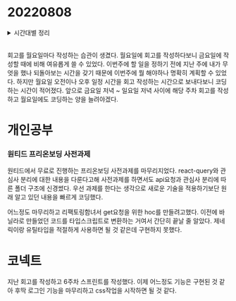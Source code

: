 # 20220808

<details>
<summary>시간대별 정리</summary>

### 아침

프리보딩 사전과제

### 오전

프리보딩 사전과제

### 오후

회고작성

hoc 타입 지정

- generic어려움

### 저녁

6주차 스프린트 정하기

</details>
<br>

회고를 월요일마다 작성하는 습관이 생겼다. 월요일에 회고를 작성하다보니 금요일에 작성할 때에 비해 여유롭게 쓸 수 있었다. 이번주에 할 일을 정하기 전에 지난 주에 내가 무엇을 했나 되돌아보는 시간을 갖기 때문에 이번주에 뭘 해야하나 명확히 계획할 수 있었다. 하지만 월요일 오전이나 오후 일정 시간을 회고 작성하는 시간으로 보내다보니 코딩하는 시간이 적어졌다. 앞으로 금요일 저녁 ~ 일요일 저녁 사이에 해당 주차 회고를 작성하고 월요일에도 코딩하는 양을 늘려야겠다.

# 개인공부

### 원티드 프리온보딩 사전과제

원티드에서 무료로 진행하는 프리온보딩 사전과제를 마무리지었다. react-query와 관심사 분리에 대한 내용을 다룬다고해 사전과제를 하면서도 api요청과 관심사 분리에 따른 폴더 구조에 신경썼다. 우선 과제를 한다는 생각으로 새로운 기술을 적용하기보단 원래 알고 있던 내용을 빠르게 코딩했다.

어느정도 마무리하고 리팩토링함녀서 get요청을 위한 hoc를 만들려고했다. 이전에 바닐라로 만들었던 코드를 타입스크립트로 변환하는 거여서 간단히 끝날 줄 알았다. 제네릭이랑 유틸타입을 적절하게 사용하면 될 것 같은데 구현하지 못했다.

# 코넥트

지난 회고를 작성하고 6주차 스프린트를 작성했다. 이제 어느정도 기능은 구현된 것 같아 후딱 로그인 기능을 마무리하고 css작업을 시작하면 될 것 같다.
